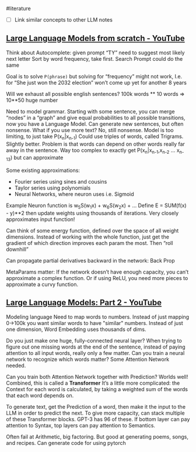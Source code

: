 #literature 
- [ ] Link similar concepts to other LLM notes
## **[Large Language Models from scratch - YouTube](https://www.youtube.com/watch?v=lnA9DMvHtfI)**
Think about Autocomplete: given prompt “TY” need to suggest most likely next letter
Sort by word frequency, take first.
Search Prompt could do the same

Goal is to solve `P(phrase)` but solving for “frequency” might not work, 
I.e. for “She just won the 2032 election” won’t come up yet for another 8 years

Will we exhaust all possible english sentences? 100k words ** 10 words => 10\*\*50 huge number

Need to model grammar. Starting with some sentence, you can merge “nodes” in a “graph” and give equal probabilities to all possible transitions, now you have a Language Model.
Can generate new sentences, but often nonsense.
What if you use more text? No, still nonsense.
Model is too limiting, to just take P(x<sub>n</sub>|x<sub>n-1</sub>)
Could use triples of words, called Trigrams. Slightly better.
Problem is that words can depend on other words really far away in the sentence.
Way too complex to exactly get P(x<sub>n</sub>|x<sub>n-1</sub>,x<sub>n-2</sub> … x<sub>n-13</sub>) but can approximate

Some existing approximations:
- Fourier series using sines and cousins
- Taylor series using polynomials
- Neural Networks, where neuron uses i.e. Sigmoid

Example Neuron function is w<sub>5</sub>S(w<sub>1</sub>x) + w<sub>6</sub>S(w<sub>2</sub>x) + …
Define E = SUM(f(x) - y)\*\*2 then update weights using thousands of iterations.
Very closely approximates input function!

Can think of some energy function, defined over the space of all weight dimensions.
Instead of working with the whole function, just get the gradient of which direction improves each param the most. Then “roll downhill”

Can propagate partial derivatives backward in the network: Back Prop

MetaParams matter:
If the network doesn’t have enough capacity, you can’t approximate a complex function.
Or if using ReLU, you need more pieces to approximate a curvy function.

## **[Large Language Models: Part 2 - YouTube](https://www.youtube.com/watch?v=YDiSFS-yHwk&list=PLKaROnFIQQruTJe5zglUBBQ3KnAMa40Mc&index=4)**
Modeling language
Need to map words to numbers.
Instead of just mapping 0->100k you want similar words to have "similar" numbers.
Instead of just one dimension, Word Embedding uses thousands of dims.

Do you just make one huge, fully-connected neural layer?
When trying to figure out one missing words at the end of the sentence, instead of paying attention to all input words, really only a few matter. 
Can you train a neural network to recognize which words matter?
Some Attention Network needed.

Can you train both Attention Network together with Prediction?
Worlds well! Combined, this is called a **Transformer**
It’s a little more complicated: the Context for each word is calculated, by taking a weighted sum of the words that each word depends on.

To generate text, get the Prediction of a word, then make it the input to the LLM in order to predict the next.
To give more capacity, can stack multiple of these Transformer blocks. GPT-3 has 96 of these. 
If bottom layer can pay attention to Syntax, top layers can pay attention to Semantics.

Often fail at Arithmetic, big factoring.
But good at generating poems, songs, and recipes.
Can generate code for using pytorch
